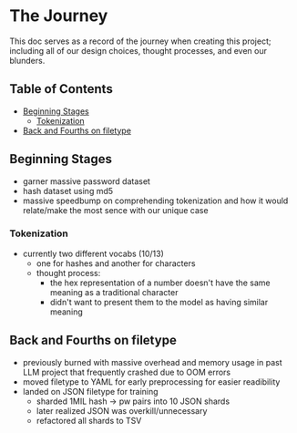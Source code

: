 # The Journey <!-- omit in toc -->

This doc serves as a record of the journey when creating this project; including all of our design choices, thought processes, and even our blunders.

## Table of Contents <!-- omit in toc -->
- [Beginning Stages](#beginning-stages)
  - [Tokenization](#tokenization)
- [Back and Fourths on filetype](#back-and-fourths-on-filetype)


## Beginning Stages

- garner massive password dataset
- hash dataset using md5
- massive speedbump on comprehending tokenization and how it would relate/make the most sence with our unique case

### Tokenization
- currently two different vocabs (10/13)
  - one for hashes and another for characters
  - thought process:
    - the hex representation of a number doesn't have the same meaning as a traditional character
    - didn't want to present them to the model as having similar meaning
  

## Back and Fourths on filetype

- previously burned with massive overhead and memory usage in past LLM project that frequently crashed due to OOM errors
- moved filetype to YAML for early preprocessing for easier readibility
- landed on JSON filetype for training
  - sharded 1MIL hash -> pw pairs into 10 JSON shards
  - later realized JSON was overkill/unnecessary
  - refactored all shards to TSV


